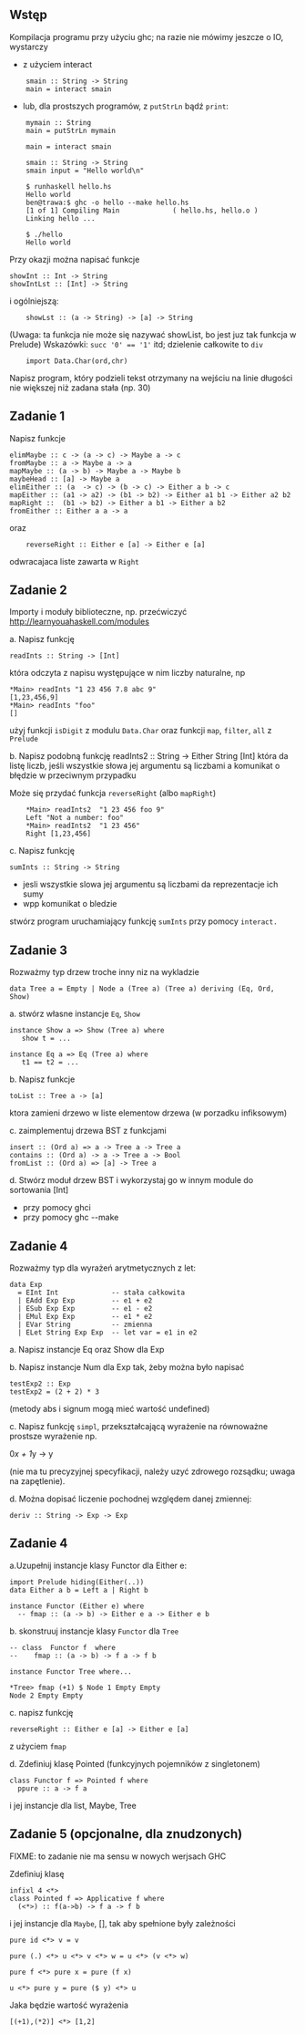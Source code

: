 ## Wstęp

Kompilacja programu przy użyciu ghc; na razie nie mówimy jeszcze o IO, wystarczy 

 - z użyciem interact

~~~~
	smain :: String -> String
	main = interact smain
~~~~
- lub, dla prostszych programów, z `putStrLn` bądź `print`:

~~~~
	mymain :: String 
	main = putStrLn mymain
~~~~

~~~~
    main = interact smain

    smain :: String -> String
    smain input = "Hello world\n"

    $ runhaskell hello.hs 
    Hello world
    ben@trawa:$ ghc -o hello --make hello.hs
    [1 of 1] Compiling Main             ( hello.hs, hello.o )
    Linking hello ...

    $ ./hello
    Hello world
~~~~

Przy okazji można napisać funkcje

~~~~
showInt :: Int -> String
showIntLst :: [Int] -> String
~~~~
i ogólniejszą:

~~~~
    showLst :: (a -> String) -> [a] -> String
~~~~

(Uwaga: ta funkcja nie może się nazywać showList, bo jest juz tak funkcja w Prelude)
Wskazówki: `succ '0' == '1'` itd; dzielenie całkowite to `div`

~~~~
    import Data.Char(ord,chr)   
~~~~

Napisz program, który podzieli tekst otrzymany na wejściu na linie długości nie większej niż zadana stała (np. 30)


## Zadanie 1

Napisz funkcje

```
elimMaybe :: c -> (a -> c) -> Maybe a -> c
fromMaybe :: a -> Maybe a -> a
mapMaybe :: (a -> b) -> Maybe a -> Maybe b
maybeHead :: [a] -> Maybe a
elimEither :: (a  -> c) -> (b -> c) -> Either a b -> c
mapEither :: (a1 -> a2) -> (b1 -> b2) -> Either a1 b1 -> Either a2 b2
mapRight ::  (b1 -> b2) -> Either a b1 -> Either a b2
fromEither :: Either a a -> a
```

oraz

```
    reverseRight :: Either e [a] -> Either e [a]
```

odwracajaca liste zawarta w `Right`

## Zadanie 2
Importy i moduły biblioteczne, np. przećwiczyć http://learnyouahaskell.com/modules

a. Napisz funkcję

    readInts :: String -> [Int]

która odczyta z napisu występujące w nim liczby naturalne, np

    *Main> readInts "1 23 456 7.8 abc 9"
    [1,23,456,9]
    *Main> readInts "foo"
    []

użyj funkcji `isDigit` z modulu `Data.Char` oraz funkcji `map`, `filter`, `all` z `Prelude`

b. Napisz podobną funkcję
    readInts2 :: String -> Either String [Int]
która da listę liczb, jeśli wszystkie słowa jej argumentu są liczbami
a komunikat o błędzie w przeciwnym przypadku

Może się przydać funkcja `reverseRight` (albo `mapRight`)

```
    *Main> readInts2  "1 23 456 foo 9"
    Left "Not a number: foo"
    *Main> readInts2  "1 23 456"     
    Right [1,23,456]
```

c. Napisz funkcję

    sumInts :: String -> String

- jesli  wszystkie slowa jej argumentu są liczbami da reprezentacje ich sumy
- wpp komunikat o bledzie

stwórz program uruchamiający funkcję `sumInts` przy pomocy `interact.`

## Zadanie 3
 
Rozważmy typ drzew troche inny niz na wykladzie

    data Tree a = Empty | Node a (Tree a) (Tree a) deriving (Eq, Ord, Show)

a. stwórz własne instancje `Eq`, `Show` 
 
~~~
instance Show a => Show (Tree a) where
   show t = ...

instance Eq a => Eq (Tree a) where
   t1 == t2 = ...
~~~

b. Napisz funkcje

    toList :: Tree a -> [a]

ktora zamieni drzewo w liste elementow drzewa (w porzadku infiksowym)

c. zaimplementuj drzewa BST z funkcjami

    insert :: (Ord a) => a -> Tree a -> Tree a
    contains :: (Ord a) -> a -> Tree a -> Bool
    fromList :: (Ord a) => [a] -> Tree a

d. Stwórz moduł drzew BST i wykorzystaj go w innym module do sortowania [Int]

- przy pomocy ghci
- przy pomocy ghc --make

## Zadanie 4
Rozważmy typ dla wyrażeń arytmetycznych z let:

    data Exp 
      = EInt Int             -- stała całkowita       
      | EAdd Exp Exp         -- e1 + e2
      | ESub Exp Exp         -- e1 - e2
      | EMul Exp Exp         -- e1 * e2
      | EVar String          -- zmienna
      | ELet String Exp Exp  -- let var = e1 in e2 

a. Napisz instancje Eq oraz Show dla Exp

b. Napisz instancje Num dla Exp tak, żeby można było napisać

    testExp2 :: Exp
    testExp2 = (2 + 2) * 3

(metody abs i signum mogą mieć wartość undefined)

c. Napisz funkcję `simpl`, przekształcającą wyrażenie na równoważne prostsze wyrażenie
np. 

0*x + 1*y -> y

(nie ma tu precyzyjnej specyfikacji, należy uzyć zdrowego rozsądku; uwaga na zapętlenie).

d. Można dopisać liczenie pochodnej względem danej zmiennej:

~~~~
deriv :: String -> Exp -> Exp
~~~~

## Zadanie 4

a.Uzupełnij instancje klasy Functor dla Either e:

    import Prelude hiding(Either(..))
    data Either a b = Left a | Right b

    instance Functor (Either e) where
      -- fmap :: (a -> b) -> Either e a -> Either e b

b. skonstruuj instancje klasy `Functor` dla `Tree`

    -- class  Functor f  where
    --    fmap :: (a -> b) -> f a -> f b

    instance Functor Tree where...

    *Tree> fmap (+1) $ Node 1 Empty Empty
    Node 2 Empty Empty


c. napisz funkcję

    reverseRight :: Either e [a] -> Either e [a]

z użyciem `fmap`

d. Zdefiniuj klasę Pointed (funkcyjnych pojemników z singletonem)

    class Functor f => Pointed f where
      ppure :: a -> f a
 
i jej instancje dla list, Maybe, Tree



## Zadanie 5 (opcjonalne, dla znudzonych)


FIXME: to zadanie nie ma sensu w nowych werjsach GHC

Zdefiniuj klasę 

~~~~
infixl 4 <*>
class Pointed f => Applicative f where
  (<*>) :: f(a->b) -> f a -> f b 
~~~~

i jej instancje dla `Maybe`, [], tak aby spełnione były zależności

    pure id <*> v = v 

    pure (.) <*> u <*> v <*> w = u <*> (v <*> w) 

    pure f <*> pure x = pure (f x) 

    u <*> pure y = pure ($ y) <*> u 

Jaka będzie wartość wyrażenia

    [(+1),(*2)] <*> [1,2]
